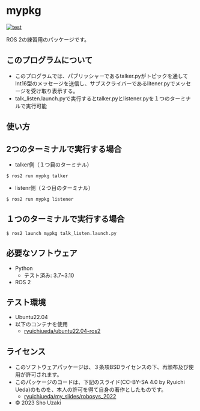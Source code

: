 # mypkg
[![test](http://github.com/shouzaki-git/mypkg/actions/workflows/test.yml/badge.svg)](http://github.com/shouzaki-git/mypkg/actions/workflows/test.yml/badge.svg)

ROS 2の練習用のパッケージです。

## このプログラムについて

* このプログラムでは、パブリッシャーであるtalker.pyがトピックを通してInt16型のメッセージを送信し、サブスクライバーであるlitener.pyでメッセージを受け取り表示する。 
* talk_listen.launch.pyで実行するとtalker.pyとlistener.pyを１つのターミナルで実行可能


## 使い方
## 2つのターミナルで実行する場合
* talker側（１つ目のターミナル）
```
$ ros2 run mypkg talker
```
* listenr側（２つ目のターミナル）
```
$ ros2 run mypkg listener
```
## １つのターミナルで実行する場合
```
$ ros2 launch mypkg talk_listen.launch.py
```

## 必要なソフトウェア
  
* Python
  * テスト済み: 3.7~3.10
* ROS 2

## テスト環境
* Ubuntu22.04
* 以下のコンテナを使用
  * [ryuichiueda/ubuntu22.04-ros2](https://hub.docker.com/repository/docker/ryuichiueda/ubuntu22.04-ros2)
## ライセンス
* このソフトウェアパッケージは、３条項BSDライセンスの下、再頒布及び使用が許可されます。
* このパッケージのコードは、下記のスライド(CC-BY-SA 4.0 by Ryuichi Ueda)のものを、本人の許可を得て自身の著作としたものです。
    * [ryuichiueda/my_slides/robosys_2022](http://github.com/ryuichiueda/my_slides/tree/master/robosys_2022)
* © 2023 Sho Uzaki
